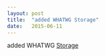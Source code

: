 ```yaml
---
layout: post
title:  "added WHATWG Storage"
date:   2015-06-11
---
```


added WHATWG [Storage](https://storage.spec.whatwg.org/)

